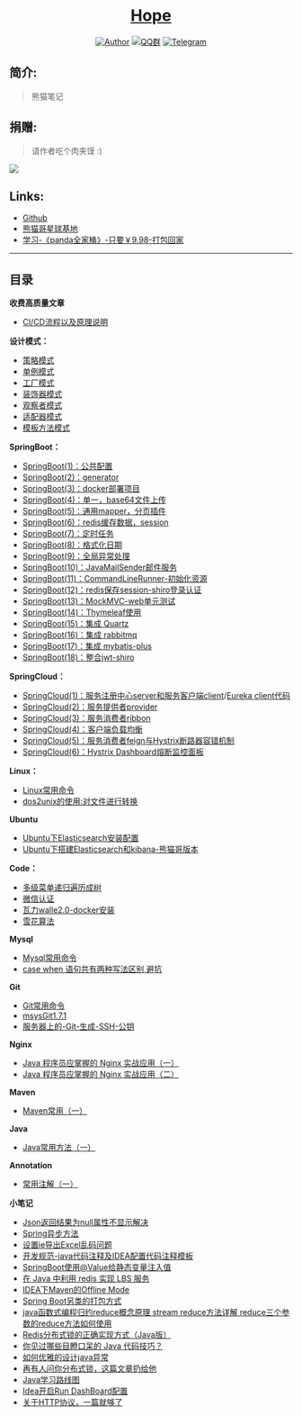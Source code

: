<h1 align="center"><a href="https://github.com/java-aodeng" target="_blank">Hope</a></h1>

<p align="center">
<a href="http://ilovey.live"><img alt="Author" src="https://img.shields.io/badge/author-%E4%BD%8E%E8%B0%83%E5%B0%8F%E7%86%8A%E7%8C%AB-blue.svg"/></a>
<a href="https://jq.qq.com/?_wv=1027&k=574chhz"><img alt="QQ群" src="https://img.shields.io/badge/chat-%E4%BD%8E%E8%B0%83%E5%B0%8F%E7%86%8A%E7%8C%ABQQ%E7%BE%A4-yellow.svg"/></a>
<a href="https://t.me/joinchat/LSsyBxVKLGEkF5MtIhg6TQ"><img alt="Telegram" src="https://img.shields.io/badge/telegram-%E4%BD%8E%E8%B0%83%E5%B0%8F%E7%86%8A%E7%8C%AB--%E5%AE%98%E6%96%B9%E9%83%A8%E8%90%BD-orange.svg"/></a>
</p>

## 简介:

>熊猫笔记

## 捐赠:

>请作者吃个肉夹馍 :)

![](https://i.loli.net/2018/12/31/5c29d3b18826d.png)

## Links:
- [Github](https://github.com/java-aodeng)
- [熊猫哥星球基地](https://t.zsxq.com/rn2jUbY)
- [学习-《panda全家桶》-只要￥9.98-打包回家](https://mianbaoduo.com/o/bread/mbd-aZeVlw== )
------------------------------

## 目录

**收费高质量文章**

- [CI/CD流程以及原理说明](https://gitbook.cn/gitchat/activity/5daac87dd39d6a72d183b52c?utm_source=weixinNotification)

**设计模式：**

- [策略模式](https://github.com/java-aodeng/hope/tree/master/design-pattern/design-pattern1)
- [单例模式](https://github.com/java-aodeng/hope/tree/master/design-pattern/design-pattern2)
- [工厂模式](https://github.com/java-aodeng/hope/tree/master/design-pattern/design-pattern3)
- [装饰器模式](https://github.com/java-aodeng/hope/blob/master/design-pattern/design-pattern4/learn/DecoratorMode.md)
- [观察者模式](https://github.com/java-aodeng/hope/blob/master/design-pattern/design-pattern5/src/1.md)
- [适配器模式](https://github.com/java-aodeng/hope/blob/master/design-pattern/20190717/src/1.md)
- [模板方法模式](https://github.com/java-aodeng/hope/blob/master/design-pattern/20190718/src/1.md)

**SpringBoot：**

- [SpringBoot(1)：公共配置](https://github.com/java-aodeng/hope/tree/master/springboot/springboot1-public-pom)
- [SpringBoot(2)：generator](https://github.com/java-aodeng/hope/tree/master/springboot/springboot2-generator)
- [SpringBoot(3)：docker部署项目](https://github.com/java-aodeng/hope/tree/master/springboot/springboot3-docker)
- [SpringBoot(4)：单一，base64文件上传](https://github.com/java-aodeng/hope/tree/master/springboot/springboot4-file-upload)
- [SpringBoot(5)：通用mapper，分页插件](https://github.com/java-aodeng/hope/tree/master/springboot/springboot5-mapper-pagehelper)
- [SpringBoot(6)：redis缓存数据，session](https://github.com/java-aodeng/hope/tree/master/springboot/springboot6-redis-session)
- [SpringBoot(7)：定时任务](https://github.com/java-aodeng/hope/tree/master/springboot/springboot7-timed-task)
- [SpringBoot(8)：格式化日期](https://github.com/java-aodeng/hope/tree/master/springboot/springboot8-date-format)
- [SpringBoot(9)：全局异常处理](https://github.com/java-aodeng/hope/tree/master/springboot/springboot9-exception-manager)
- [SpringBoot(10)：JavaMailSender邮件服务](https://github.com/java-aodeng/hope/tree/master/springboot/springboot10-email)
- [SpringBoot(11)：CommandLineRunner-初始化资源](https://github.com/java-aodeng/hope/tree/master/springboot/springboot11-CommandLineRunner)
- [SpringBoot(12)：redis保存session-shiro登录认证](https://github.com/java-aodeng/hope/tree/master/springboot/springboot12-shiro-redis)
- [SpringBoot(13)：MockMVC-web单元测试](https://github.com/java-aodeng/hope/tree/master/springboot/springboot13-starter-test)
- [SpringBoot(14)：Thymeleaf使用](https://github.com/java-aodeng/hope/tree/master/springboot/springboot14-thymeleaf)
- [SpringBoot(15)：集成 Quartz](https://github.com/java-aodeng/hope/tree/master/springboot/springboot15-quartz)
- [SpringBoot(16)：集成 rabbitmq](https://github.com/java-aodeng/hope/tree/master/springboot/springboot16-rabbitmq)
- [SpringBoot(17)：集成 mybatis-plus](https://github.com/java-aodeng/hope/tree/master/springboot/springboot17-mybatis-plus)
- [SpringBoot(18)：整合jwt-shiro](https://github.com/java-aodeng/hope/tree/master/springboot/springboot18-jwt-shiro)

**SpringCloud：**

- [SpringCloud(1)：服务注册中心server和服务客户端client](https://github.com/java-aodeng/hope/tree/master/springcloud/micro-service1-eureka-server)/[Eureka client代码](https://github.com/java-aodeng/hope/tree/master/micro-service1-eureka-client)
- [SpringCloud(2)：服务提供者provider](https://github.com/java-aodeng/hope/tree/master/springcloud/micro-service2-eureka-provider)
- [SpringCloud(3)：服务消费者ribbon](https://github.com/java-aodeng/hope/tree/master/springcloud/micro-service3-eureka-ribbon)
- [SpringCloud(4)：客户端负载均衡](https://aodeng.cc/archives/khdfzjhs)
- [SpringCloud(5)：服务消费者feign与Hystrix断路器容错机制](https://github.com/java-aodeng/hope/tree/master/springcloud/micro-service5-feign)
- [SpringCloud(6)：Hystrix Dashboard熔断监控面板](https://github.com/java-aodeng/hope/tree/master/springcloud/micro-service6-hystrixdashboard)

**Linux：**
- [Linux常用命令](https://github.com/java-aodeng/hope/tree/master/linux/linux常用命令.md)
- [dos2unix的使用:对文件进行转换](https://github.com/java-aodeng/hope/blob/master/linux/dos2unix.md)

**Ubuntu**
- [Ubuntu下Elasticsearch安装配置](https://github.com/java-aodeng/hope/tree/master/ubuntu/es.md)
- [Ubuntu下搭建Elasticsearch和kibana-熊猫哥版本](https://github.com/java-aodeng/hope/tree/master/ubuntu/Elasticsearch-kibana.md)

**Code：**
- [多级菜单递归遍历成树](https://github.com/java-aodeng/hope/tree/master/good-code/多级菜单递归遍历成树.md)
- [微信认证](https://github.com/java-aodeng/hope/tree/master/good-code/微信认证.md)
- [瓦力walle2.0-docker安装](https://github.com/java-aodeng/hope/tree/master/good-code/瓦力walle2.0-docker安装.md)
- [雪花算法](https://github.com/java-aodeng/hope/tree/master/good-code/雪花算法.md)

**Mysql**
- [Mysql常用命令](https://github.com/java-aodeng/hope/tree/master/mysql/mysql1.md)
- [case when 语句共有两种写法区别,避坑](https://dev.mysql.com/doc/refman/5.7/en/case.html)

**Git**
- [Git常用命令](https://github.com/java-aodeng/hope/tree/master/git/git1.md)
- [msysGit1.7.1](https://static.oschina.net/uploads/img/201210/15181332_I4p6.jpg)
- [服务器上的-Git-生成-SSH-公钥](https://git-scm.com/book/zh/v2/%E6%9C%8D%E5%8A%A1%E5%99%A8%E4%B8%8A%E7%9A%84-Git-%E7%94%9F%E6%88%90-SSH-%E5%85%AC%E9%92%A5)

**Nginx**
- [Java 程序员应掌握的 Nginx 实战应用（一）](https://github.com/java-aodeng/hope/tree/master/nginx/nginx1.md)
- [Java 程序员应掌握的 Nginx 实战应用（二）](https://github.com/java-aodeng/hope/tree/master/nginx/nginx2.md)

**Maven**
- [Maven常用（一）](https://github.com/java-aodeng/hope/blob/master/mvn.md)

**Java**
- [Java常用方法（一）](https://github.com/java-aodeng/hope/blob/master/java/java1.md)

**Annotation**
- [常用注解（一）](https://github.com/java-aodeng/hope/blob/master/Annotation/annotation1.md)

**小笔记**
- [Json返回结果为null属性不显示解决](https://github.com/java-aodeng/hope/blob/master/json/json1.md)
- [Spring异步方法](https://github.com/java-aodeng/hope/blob/master/spring/spring1.md)
- [设置ie导出Excel乱码问题](https://github.com/java-aodeng/hope/blob/master/ie/ieExcel1.md)
- [开发规范-java代码注释及IDEA配置代码注释模板](https://blog.csdn.net/LabDNirvana/article/details/90692573)
- [SpringBoot使用@Value给静态变量注入值](https://blog.csdn.net/mononoke111/article/details/81088472)
- [在 Java 中利用 redis 实现 LBS 服务](https://www.jianshu.com/p/ac6703bfd875)
- [IDEA下Maven的Offline Mode](https://www.cnblogs.com/wormday/p/8056997.html)
- [Spring Boot另类的打包方式](https://ryanc.cc/archives/springboot-package)
- [java函数式编程归约reduce概念原理 stream reduce方法详解 reduce三个参数的reduce方法如何使用](https://www.cnblogs.com/noteless/p/9511407.html)
- [Redis分布式锁的正确实现方式（Java版）](https://wudashan.cn/2017/10/23/Redis-Distributed-Lock-Implement/)
- [你见过哪些目瞪口呆的 Java 代码技巧？](https://juejin.im/post/5d8db248f265da5b81793861)
- [如何优雅的设计java异常](http://lrwinx.github.io/2016/04/28/%E5%A6%82%E4%BD%95%E4%BC%98%E9%9B%85%E7%9A%84%E8%AE%BE%E8%AE%A1java%E5%BC%82%E5%B8%B8/)
- [再有人问你分布式锁，这篇文章扔给他](https://juejin.im/post/5bbb0d8df265da0abd3533a5#heading-2)
- [Java学习路线图](https://www.processon.com/view/link/5cb6c8a4e4b059e209fbf369#map)
- [Idea开启Run DashBoard配置](https://blog.csdn.net/lovewebeye/article/details/80071424)
- [关于HTTP协议，一篇就够了](https://www.cnblogs.com/ranyonsue/p/5984001.html)

